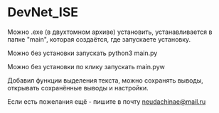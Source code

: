 # DevNet_ISE

Можно .exe (в двухтомном архиве) установить, устанавливается в папке "main", которая создаётся, где запускаете установку.

Можно без установки запускать python3 main.py

Можно без установки по клику запускать main.pyw

Добавил функции выделения текста, можно сохранять выводы, открывать сохранённые выводы и настройки.

Если есть пожелания ещё - пишите в почту neudachinae@mail.ru
